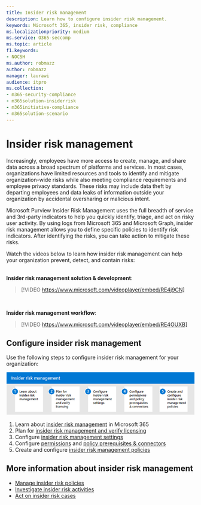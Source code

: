 ```yaml
---
title: Insider risk management
description: Learn how to configure insider risk management.
keywords: Microsoft 365, insider risk, compliance
ms.localizationpriority: medium
ms.service: O365-seccomp
ms.topic: article
f1.keywords:
- NOCSH
ms.author: robmazz
author: robmazz
manager: laurawi
audience: itpro
ms.collection:
- m365-security-compliance
- m365solution-insiderrisk
- m365initiative-compliance
- m365solution-scenario
---
```


# Insider risk management

Increasingly, employees have more access to create, manage, and share data across a broad spectrum of platforms and services. In most cases, organizations have limited resources and tools to identify and mitigate organization-wide risks while also meeting compliance requirements and employee privacy standards. These risks may include data theft by departing employees and data leaks of information outside your organization by accidental oversharing or malicious intent.

Microsoft Purview Insider Risk Management uses the full breadth of service and 3rd-party indicators to help you quickly identify, triage, and act on risky user activity. By using logs from Microsoft 365 and Microsoft Graph, insider risk management allows you to define specific policies to identify risk indicators. After identifying the risks, you can take action to mitigate these risks.

Watch the videos below to learn how insider risk management can help your organization prevent, detect, and contain risks:
<br>
<br>

**Insider risk management solution & development**:
>[!VIDEO https://www.microsoft.com/videoplayer/embed/RE4j9CN]
<br>

**Insider risk management workflow**:
>[!VIDEO https://www.microsoft.com/videoplayer/embed/RE4OUXB]

## Configure insider risk management

Use the following steps to configure insider risk management for your organization:

![Insider risk solution insider risk management steps.](../media/ir-solution-ir-steps.png)

1. Learn about [insider risk management](insider-risk-management.md) in Microsoft 365
2. Plan for [insider risk management and verify licensing](insider-risk-management-plan.md)
3. Configure [insider risk management settings](insider-risk-management-settings.md)
4. Configure [permissions](insider-risk-management-configure.md#step-1-required-enable-permissions-for-insider-risk-management) and [policy prerequisites & connectors](insider-risk-management-configure.md#step-4-recommended-configure-prerequisites-for-policies)
5. Create and configure [insider risk management policies](insider-risk-management-configure.md#step-6-required-create-an-insider-risk-management-policy)

## More information about insider risk management

- [Manage insider risk policies](insider-risk-management-policies.md)
- [Investigate insider risk activities](insider-risk-management-activities.md)
- [Act on insider risk cases](insider-risk-management-cases.md)